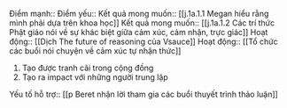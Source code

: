 

Điểm mạnh::
Điểm yếu::
Kết quả mong muốn:: [[j.1a.1.1 Megan hiểu rằng mình phải dựa trên khoa học]]
Kết quả mong muốn:: [[j.1a.1.2 Các trí thức Phật giáo nói về sự khác biệt giữa cảm xúc, cảm nhận, trực giác]]
Hoạt động:: [[Dịch The future of reasoning của Vsauce]]
Hoạt động:: [[Tổ chức các buổi nói chuyện về cảm xúc tự nhận thức]]

1. Tạo được tranh cãi trong cộng đồng
2. Tạo ra impact với những người trung lập

Yếu tố hỗ trợ:: [[p Beret nhận lời tham gia các buổi thuyết trình thảo luận]]